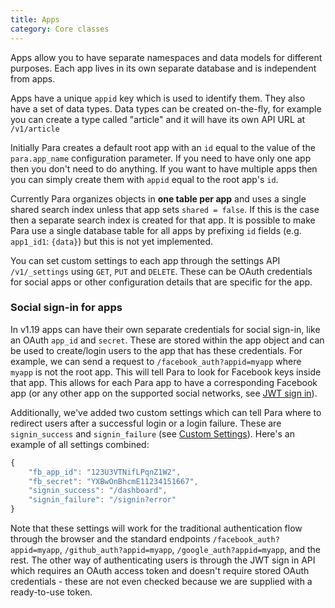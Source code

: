 ```yaml
---
title: Apps
category: Core classes
---
```


Apps allow you to have separate namespaces and data models for different purposes. Each app lives in its own separate
database and is independent from apps.

Apps have a unique `appid` key which is used to identify them. They also have a set of data types. Data types can be
created on-the-fly, for example you can create a type called "article" and it will have its own API URL at
`/v1/article`

Initially Para creates a default root app with an `id` equal to the value of the `para.app_name`
configuration parameter. If you need to have only one app then you don't need to do anything. If you want to have
multiple apps then you can simply create them with `appid` equal to the root app's `id`.

Currently Para organizes objects in **one table per app** and uses a single shared search index unless that app sets
`shared = false`. If this is the case then a separate search index is created for that app. It is possible to make
Para use a single database table for all apps by prefixing `id` fields (e.g. `app1_id1`: `{data}`) but this is not yet
implemented.

You can set custom settings to each app through the settings API `/v1/_settings` using `GET`, `PUT` and `DELETE`.
These can be OAuth credentials for social apps or other configuration details that are specific for the app.

### Social sign-in for apps

In v1.19 apps can have their own separate credentials for social sign-in, like an OAuth `app_id` and `secret`. These
are stored within the app object and can be used to create/login users to the app that has these credentials.
For example, we can send a request to `/facebook_auth?appid=myapp` where `myapp` is not the root app. This will tell
Para to look for Facebook keys inside that app. This allows for each Para app to have a corresponding Facebook app
(or any other app on the supported social networks, see [JWT sign in](034-api-jwt-signin)).

Additionally, we've added two custom settings which can tell Para where to redirect users after a successful login or a
login failure. These are `signin_success` and `signin_failure` (see [Custom Settings](#050-api-settings-get)).
Here's an example of all settings combined:

```js
{
	"fb_app_id": "123U3VTNifLPqnZ1W2",
	"fb_secret": "YXBwOnBhcmE11234151667",
	"signin_success": "/dashboard",
	"signin_failure": "/signin?error"
}
```

Note that these settings will work for the traditional authentication flow through the browser and the standard
endpoints `/facebook_auth?appid=myapp`, `/github_auth?appid=myapp`, `/google_auth?appid=myapp`, and the rest.
The other way of authenticating users is through the JWT sign in API which requires an OAuth access token and doesn't
require stored OAuth credentials - these are not even checked because we are supplied with a ready-to-use token.